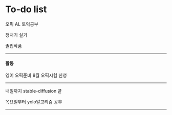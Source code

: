 # To-do list


오픽 AL
토익공부 

정처기 실기

졸업작품

----------------
#### 활동

영어 오픽준비 8월
오픽시험 신청

---

내일까지 stable-diffusion 끝

목요일부터 yolo알고리즘 공부

-----

